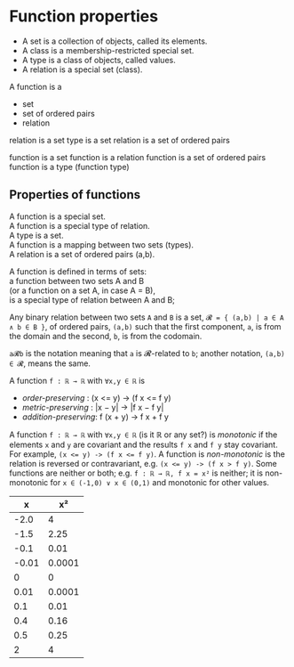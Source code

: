 # Function properties

- A set is a collection of objects, called its elements.
- A class is a membership-restricted special set.
- A type is a class of objects, called values.
- A relation is a special set (class).

A function is a
- set
- set of ordered pairs
- relation


relation is a set
type is a set
relation is a set of ordered pairs

function is a set
function is a relation
function is a set of ordered pairs
function is a type (function type)

## Properties of functions

A function is a special set.   
A function is a special type of relation.   
A type is a set.   
A function is a mapping between two sets (types).   
A relation is a set of ordered pairs (a,b).   

A function is defined in terms of sets:   
a function between two sets A and B   
(or a function on a set A, in case A = B),   
is a special type of relation between A and B;

Any binary relation between two sets `A` and `B` is a set, `𝓡 = { (a,b) | a ∈ A ∧ b ∈ B }`, of ordered pairs, `(a,b)` such that the first component, `a`, is from the domain and the second, `b`, is from the codomain.

`a𝓡b` is the notation meaning that `a` is 𝓡-related to `b`; another notation, `(a,b) ∈ 𝓡`, means the same.


A function `f : ℝ → ℝ` with `∀x,y ∈ ℝ` is
- *order-preserving*   :  (x <= y) -> (f x <= f y)
- *metric-preserving*  :   |x − y| -> |f x − f y|
- *addition-preserving*: f (x + y) -> f x + f y


A function `f : ℝ → ℝ` with `∀x,y ∈ ℝ` (is it ℝ or any set?) is *monotonic* if the elements `x` and `y` are covariant and the results `f x` and `f y` stay covariant. For example, `(x <= y) -> (f x <= f y)`. A function is *non-monotonic* is the relation is reversed or contravariant, e.g. `(x <= y) -> (f x > f y)`. Some functions are neither or both; e.g. `f : ℝ → ℝ, f x = x²` is neither; it is non-monotonic for `x ∈ (-1,0) ∨ x ∈ (0,1)` and monotonic for other values.

x      | x²
-------|-----
-2.0   | 4
-1.5   | 2.25
-0.1   | 0.01
-0.01  | 0.0001
 0     | 0
 0.01  | 0.0001
 0.1   | 0.01
 0.4   | 0.16
 0.5   | 0.25
 2     | 4
